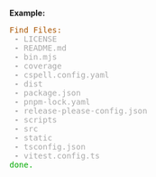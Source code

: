 **Example:**

<pre>
<span style="color:#A50">Find Files:<span style="color:#FFF">
<span style="color:#555"> - <span style="color:#FFF"><span style="color:#AAA">LICENSE<span style="color:#FFF">
<span style="color:#555"> - <span style="color:#FFF"><span style="color:#AAA">README.md<span style="color:#FFF">
<span style="color:#555"> - <span style="color:#FFF"><span style="color:#AAA">bin.mjs<span style="color:#FFF">
<span style="color:#555"> - <span style="color:#FFF"><span style="color:#AAA">coverage<span style="color:#FFF">
<span style="color:#555"> - <span style="color:#FFF"><span style="color:#AAA">cspell.config.yaml<span style="color:#FFF">
<span style="color:#555"> - <span style="color:#FFF"><span style="color:#AAA">dist<span style="color:#FFF">
<span style="color:#555"> - <span style="color:#FFF"><span style="color:#AAA">package.json<span style="color:#FFF">
<span style="color:#555"> - <span style="color:#FFF"><span style="color:#AAA">pnpm-lock.yaml<span style="color:#FFF">
<span style="color:#555"> - <span style="color:#FFF"><span style="color:#AAA">release-please-config.json<span style="color:#FFF">
<span style="color:#555"> - <span style="color:#FFF"><span style="color:#AAA">scripts<span style="color:#FFF">
<span style="color:#555"> - <span style="color:#FFF"><span style="color:#AAA">src<span style="color:#FFF">
<span style="color:#555"> - <span style="color:#FFF"><span style="color:#AAA">static<span style="color:#FFF">
<span style="color:#555"> - <span style="color:#FFF"><span style="color:#AAA">tsconfig.json<span style="color:#FFF">
<span style="color:#555"> - <span style="color:#FFF"><span style="color:#AAA">vitest.config.ts<span style="color:#FFF">
<span style="color:#0A0">done.<span style="color:#FFF">
</span></span></span></span></span></span></span></span></span></span></span></span></span></span></span></span></span></span></span></span></span></span></span></span></span></span></span></span></span></span></span></span></span></span></span></span></span></span></span></span></span></span></span></span></span></span></span></span></span></span></span></span></span></span></span></span></span></span></span></span></pre>
